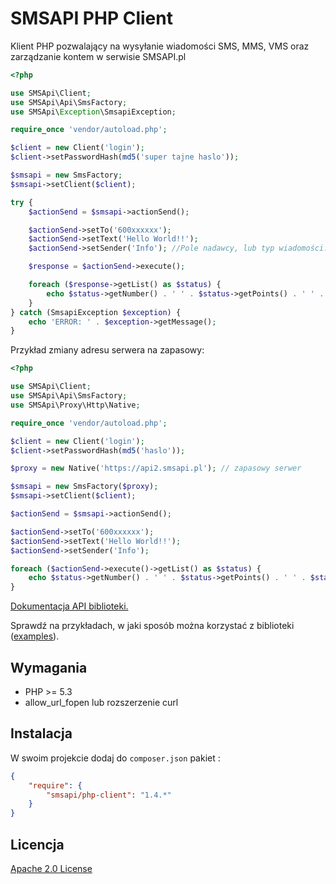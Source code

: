 ﻿# SMSAPI PHP Client

Klient PHP pozwalający na wysyłanie wiadomości SMS, MMS, VMS oraz zarządzanie kontem w serwisie SMSAPI.pl

```php
<?php

use SMSApi\Client;
use SMSApi\Api\SmsFactory;
use SMSApi\Exception\SmsapiException;

require_once 'vendor/autoload.php';

$client = new Client('login');
$client->setPasswordHash(md5('super tajne haslo'));

$smsapi = new SmsFactory;
$smsapi->setClient($client);

try {
	$actionSend = $smsapi->actionSend();

	$actionSend->setTo('600xxxxxx');
	$actionSend->setText('Hello World!!');
	$actionSend->setSender('Info'); //Pole nadawcy, lub typ wiadomości: 'ECO', '2Way'

	$response = $actionSend->execute();

	foreach ($response->getList() as $status) {
		echo $status->getNumber() . ' ' . $status->getPoints() . ' ' . $status->getStatus();
	}
} catch (SmsapiException $exception) {
	echo 'ERROR: ' . $exception->getMessage();
}
```

Przykład zmiany adresu serwera na zapasowy:

```php
<?php

use SMSApi\Client;
use SMSApi\Api\SmsFactory;
use SMSApi\Proxy\Http\Native;

require_once 'vendor/autoload.php';

$client = new Client('login');
$client->setPasswordHash(md5('haslo'));

$proxy = new Native('https://api2.smsapi.pl'); // zapasowy serwer

$smsapi = new SmsFactory($proxy);
$smsapi->setClient($client);

$actionSend = $smsapi->actionSend();

$actionSend->setTo('600xxxxxx');
$actionSend->setText('Hello World!!');
$actionSend->setSender('Info');

foreach ($actionSend->execute()->getList() as $status) {
    echo $status->getNumber() . ' ' . $status->getPoints() . ' ' . $status->getStatus();
}
```

[Dokumentacja API biblioteki.](https://github.com/smsapi/smsapi-php-client/wiki)

Sprawdź na przykładach, w jaki sposób można korzystać z biblioteki ([examples](https://github.com/smsapi/smsapi-php-client/wiki/Examples)).

## Wymagania

* PHP >= 5.3
* allow_url_fopen lub rozszerzenie curl

## Instalacja

W swoim projekcie dodaj do `composer.json` pakiet :

```json
{
    "require": {
        "smsapi/php-client": "1.4.*"
    }
}
```

## Licencja
[Apache 2.0 License](LICENSE)
